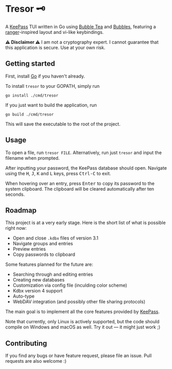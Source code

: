 # Tresor 🗝️

A [KeePass](https://www.google.com/search?channel=fs&client=ubuntu&q=keepass) TUI written in Go using [Bubble Tea](https://github.com/charmbracelet/bubbletea) and [Bubbles](https://github.com/charmbracelet/bubbles), featuring a [ranger](https://github.com/ranger/ranger)-inspired layout and vi-like keybindings.

__⚠️ Disclaimer ⚠️__ I am not a cryptography expert. I cannot guarantee that this application is secure. Use at your own risk.

## Getting started

First, install [Go](https://go.dev/) if you haven't already.

To install `tresor` to your GOPATH, simply run
```
go install ./cmd/tresor
```

If you just want to build the application, run
```
go build ./cmd/tresor
```
This will save the executable to the root of the project.

## Usage

To open a file, run `tresor FILE`. Alternatively, run just `tresor` and input the filename when prompted.

After inputting your password, the KeePass database should open.
Navigate using the <kbd>H</kbd>, <kbd>J</kbd>, <kbd>K</kbd> and <kbd>L</kbd> keys, press <kbd>Ctrl-C</kbd> to exit.

When hovering over an entry, press <kbd>Enter</kbd> to copy its password to the system clipboard. The clipboard will be cleared automatically after ten seconds.

## Roadmap

This project is at a very early stage. Here is the short list of what is possible right now:

 * Open and close `.kdbx` files of version 3.1
 * Navigate groups and entries
 * Preview entries
 * Copy passwords to clipboard

Some features planned for the future are:

 * Searching through and editing entries
 * Creating new databases
 * Customization via config file (inculding color scheme)
 * Kdbx version 4 support
 * Auto-type
 * WebDAV integration (and possibly other file sharing protocols)

The main goal is to implement all the core features provided by [KeePass](https://www.google.com/search?channel=fs&client=ubuntu&q=keepass).

Note that currently, only Linux is actively supported, but the code should compile on Windows and macOS as well. Try it out &mdash; it might just work ;)

## Contributing

If you find any bugs or have feature request, please file an issue.
Pull requests are also welcome :)

